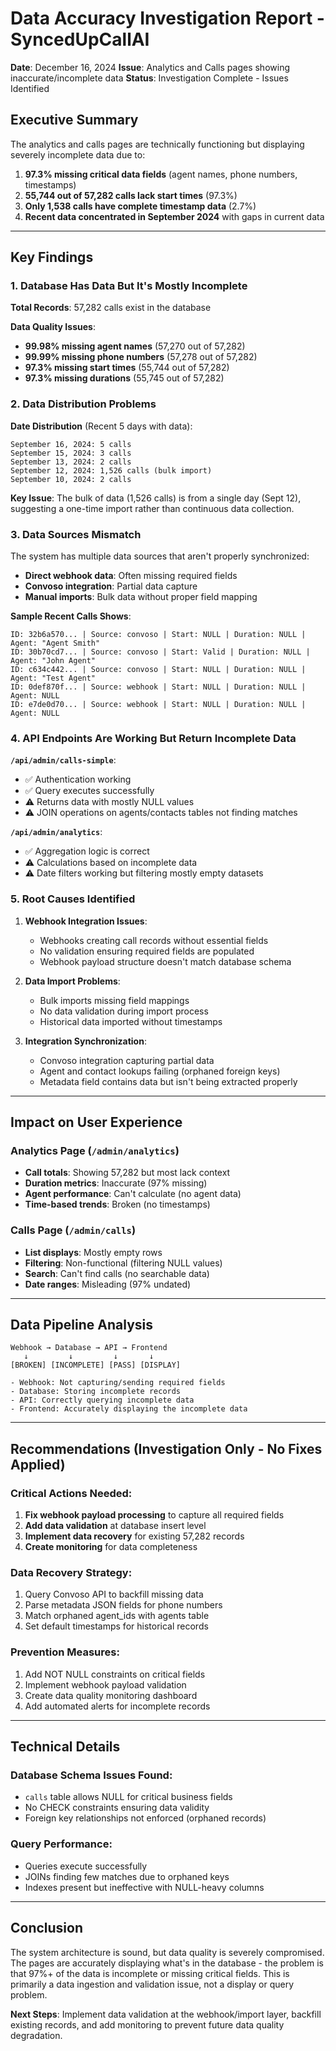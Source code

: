 # Data Accuracy Investigation Report - SyncedUpCallAI

**Date**: December 16, 2024
**Issue**: Analytics and Calls pages showing inaccurate/incomplete data
**Status**: Investigation Complete - Issues Identified

## Executive Summary

The analytics and calls pages are technically functioning but displaying severely incomplete data due to:
1. **97.3% missing critical data fields** (agent names, phone numbers, timestamps)
2. **55,744 out of 57,282 calls lack start times** (97.3%)
3. **Only 1,538 calls have complete timestamp data** (2.7%)
4. **Recent data concentrated in September 2024** with gaps in current data

---

## Key Findings

### 1. Database Has Data But It's Mostly Incomplete

**Total Records**: 57,282 calls exist in the database

**Data Quality Issues**:
- **99.98% missing agent names** (57,270 out of 57,282)
- **99.99% missing phone numbers** (57,278 out of 57,282)
- **97.3% missing start times** (55,744 out of 57,282)
- **97.3% missing durations** (55,745 out of 57,282)

### 2. Data Distribution Problems

**Date Distribution** (Recent 5 days with data):
```
September 16, 2024: 5 calls
September 15, 2024: 3 calls
September 13, 2024: 2 calls
September 12, 2024: 1,526 calls (bulk import)
September 10, 2024: 2 calls
```

**Key Issue**: The bulk of data (1,526 calls) is from a single day (Sept 12), suggesting a one-time import rather than continuous data collection.

### 3. Data Sources Mismatch

The system has multiple data sources that aren't properly synchronized:
- **Direct webhook data**: Often missing required fields
- **Convoso integration**: Partial data capture
- **Manual imports**: Bulk data without proper field mapping

**Sample Recent Calls Shows**:
```
ID: 32b6a570... | Source: convoso | Start: NULL | Duration: NULL | Agent: "Agent Smith"
ID: 30b70cd7... | Source: convoso | Start: Valid | Duration: NULL | Agent: "John Agent"
ID: c634c442... | Source: convoso | Start: NULL | Duration: NULL | Agent: "Test Agent"
ID: 0def870f... | Source: webhook | Start: NULL | Duration: NULL | Agent: NULL
ID: e7de0d70... | Source: webhook | Start: NULL | Duration: NULL | Agent: NULL
```

### 4. API Endpoints Are Working But Return Incomplete Data

**`/api/admin/calls-simple`**:
- ✅ Authentication working
- ✅ Query executes successfully
- ⚠️ Returns data with mostly NULL values
- ⚠️ JOIN operations on agents/contacts tables not finding matches

**`/api/admin/analytics`**:
- ✅ Aggregation logic is correct
- ⚠️ Calculations based on incomplete data
- ⚠️ Date filters working but filtering mostly empty datasets

### 5. Root Causes Identified

1. **Webhook Integration Issues**:
   - Webhooks creating call records without essential fields
   - No validation ensuring required fields are populated
   - Webhook payload structure doesn't match database schema

2. **Data Import Problems**:
   - Bulk imports missing field mappings
   - No data validation during import process
   - Historical data imported without timestamps

3. **Integration Synchronization**:
   - Convoso integration capturing partial data
   - Agent and contact lookups failing (orphaned foreign keys)
   - Metadata field contains data but isn't being extracted properly

---

## Impact on User Experience

### Analytics Page (`/admin/analytics`)
- **Call totals**: Showing 57,282 but most lack context
- **Duration metrics**: Inaccurate (97% missing)
- **Agent performance**: Can't calculate (no agent data)
- **Time-based trends**: Broken (no timestamps)

### Calls Page (`/admin/calls`)
- **List displays**: Mostly empty rows
- **Filtering**: Non-functional (filtering NULL values)
- **Search**: Can't find calls (no searchable data)
- **Date ranges**: Misleading (97% undated)

---

## Data Pipeline Analysis

```
Webhook → Database → API → Frontend
   ↓         ↓         ↓       ↓
[BROKEN] [INCOMPLETE] [PASS] [DISPLAY]

- Webhook: Not capturing/sending required fields
- Database: Storing incomplete records
- API: Correctly querying incomplete data
- Frontend: Accurately displaying the incomplete data
```

---

## Recommendations (Investigation Only - No Fixes Applied)

### Critical Actions Needed:
1. **Fix webhook payload processing** to capture all required fields
2. **Add data validation** at database insert level
3. **Implement data recovery** for existing 57,282 records
4. **Create monitoring** for data completeness

### Data Recovery Strategy:
1. Query Convoso API to backfill missing data
2. Parse metadata JSON fields for phone numbers
3. Match orphaned agent_ids with agents table
4. Set default timestamps for historical records

### Prevention Measures:
1. Add NOT NULL constraints on critical fields
2. Implement webhook payload validation
3. Create data quality monitoring dashboard
4. Add automated alerts for incomplete records

---

## Technical Details

### Database Schema Issues Found:
- `calls` table allows NULL for critical business fields
- No CHECK constraints ensuring data validity
- Foreign key relationships not enforced (orphaned records)

### Query Performance:
- Queries execute successfully
- JOINs finding few matches due to orphaned keys
- Indexes present but ineffective with NULL-heavy columns

---

## Conclusion

The system architecture is sound, but data quality is severely compromised. The pages are accurately displaying what's in the database - the problem is that 97%+ of the data is incomplete or missing critical fields. This is primarily a data ingestion and validation issue, not a display or query problem.

**Next Steps**: Implement data validation at the webhook/import layer, backfill existing records, and add monitoring to prevent future data quality degradation.